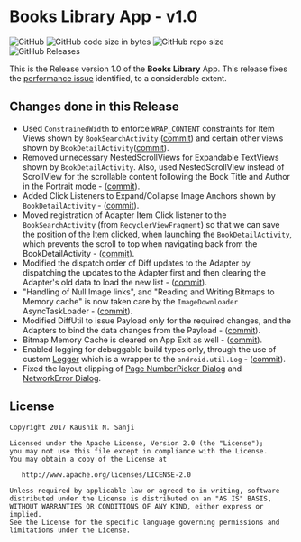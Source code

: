 # Books Library App - v1.0

![GitHub](https://img.shields.io/github/license/kaushiknsanji/Books_Library_App) ![GitHub code size in bytes](https://img.shields.io/github/languages/code-size/kaushiknsanji/Books_Library_App) ![GitHub repo size](https://img.shields.io/github/repo-size/kaushiknsanji/Books_Library_App) ![GitHub Releases](https://img.shields.io/github/downloads/kaushiknsanji/Books_Library_App/v1.0/total)

This is the Release version 1.0 of the **Books Library** App. This release fixes the [performance issue](https://github.com/kaushiknsanji/Books_Library_App/issues/4) identified, to a considerable extent.

## Changes done in this Release

* Used `ConstrainedWidth` to enforce `WRAP_CONTENT` constraints for Item Views shown by `BookSearchActivity` ([commit](https://github.com/kaushiknsanji/Books_Library_App/commit/da3ef414f2604b57147413936466c00d6715f68b)) and certain other views shown by `BookDetailActivity`([commit](https://github.com/kaushiknsanji/Books_Library_App/commit/afb88281cd21723ca2d0c9475d8d7dd2352354d2)).
* Removed unnecessary NestedScrollViews for Expandable TextViews shown by `BookDetailActivity`. Also, used NestedScrollView instead of ScrollView for the scrollable content following the Book Title and Author in the Portrait mode - ([commit](https://github.com/kaushiknsanji/Books_Library_App/commit/afb88281cd21723ca2d0c9475d8d7dd2352354d2)).
* Added Click Listeners to Expand/Collapse Image Anchors shown by `BookDetailActivity` - ([commit](https://github.com/kaushiknsanji/Books_Library_App/commit/0cdcd0c81aef463c23f431908eced4c15b60d1be)).
* Moved registration of Adapter Item Click listener to the `BookSearchActivity` (from `RecyclerViewFragment`) so that we can save the position of the Item clicked, when launching the `BookDetailActivity`, which prevents the scroll to top when navigating back from the BookDetailActivity - ([commit](https://github.com/kaushiknsanji/Books_Library_App/commit/4ca2979c08e1c64b84541d4a9b4799b93f8b7875)).
* Modified the dispatch order of Diff updates to the Adapter by dispatching the updates to the Adapter first and then clearing the Adapter's old data to load the new list - ([commit](https://github.com/kaushiknsanji/Books_Library_App/commit/46ef6abe92ec7ae23c6a49ddecedd29c5bfb5d48)).
* "Handling of Null Image links", and "Reading and Writing Bitmaps to Memory cache" is now taken care by the `ImageDownloader` AsyncTaskLoader - ([commit](https://github.com/kaushiknsanji/Books_Library_App/commit/30f8dcc3ad655240d13da8b2b3faa54e39f83224)).
* Modified DiffUtil to issue Payload only for the required changes, and the Adapters to bind the data changes from the Payload - ([commit](https://github.com/kaushiknsanji/Books_Library_App/commit/d5adfe55ec41b79c27fc8e34d58ede1c3e3a379a)).
* Bitmap Memory Cache is cleared on App Exit as well - ([commit](https://github.com/kaushiknsanji/Books_Library_App/commit/a01331b418d28c27fb3e9cf5025264e6b5a948ab)).
* Enabled logging for debuggable build types only, through the use of custom [Logger](https://github.com/kaushiknsanji/Books_Library_App/blob/release_v1.0/app/src/main/java/com/example/kaushiknsanji/bookslibrary/utils/Logger.java) which is a wrapper to the `android.util.Log` - ([commit](https://github.com/kaushiknsanji/Books_Library_App/commit/3489e5a479e08064e155f29f2659b3cf59038ba1)).
* Fixed the layout clipping of [Page NumberPicker Dialog](https://github.com/kaushiknsanji/Books_Library_App/commit/5cc33d1c4b6c630f64f6d4714672045ccb1d3399) and [NetworkError Dialog](https://github.com/kaushiknsanji/Books_Library_App/commit/5377b870230982cffdd12497b3ce330a5b9d5e9f).


## License

```
Copyright 2017 Kaushik N. Sanji

Licensed under the Apache License, Version 2.0 (the "License"); 
you may not use this file except in compliance with the License. 
You may obtain a copy of the License at

   http://www.apache.org/licenses/LICENSE-2.0
   
Unless required by applicable law or agreed to in writing, software
distributed under the License is distributed on an "AS IS" BASIS,
WITHOUT WARRANTIES OR CONDITIONS OF ANY KIND, either express or implied.
See the License for the specific language governing permissions and
limitations under the License.
```
